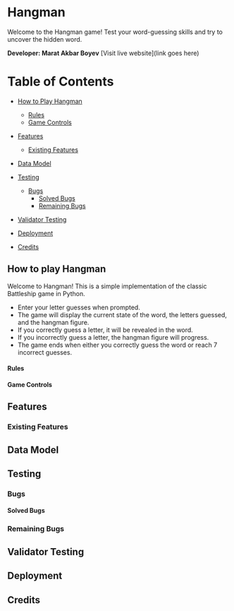 # Hangman

Welcome to the Hangman game! Test your word-guessing skills and try to uncover the hidden word.


**Developer: Marat Akbar Boyev**
[Visit live website](link goes here)

# Table of Contents


- [How to Play Hangman](#how-to-play-hangman)
    - [Rules](#rules)
    - [Game Controls](#game-controls)

- [Features](#features)
    - [Existing Features](#existing-features)

- [Data Model](#data-model)

- [Testing](#testing)
    - [Bugs](#bugs)
        - [Solved Bugs](#solved-bugs)
        - [Remaining Bugs](#remaining-bugs)

- [Validator Testing](#validator-testing)

- [Deployment](#deployment)

- [Credits](#credits)

## How to play Hangman

Welcome to Hangman! This is a simple implementation of the classic Battleship game in Python.


- Enter your letter guesses when prompted.
- The game will display the current state of the word, the letters guessed, and the hangman figure.
- If you correctly guess a letter, it will be revealed in the word.
- If you incorrectly guess a letter, the hangman figure will progress.
- The game ends when either you correctly guess the word or reach 7 incorrect guesses.

#### Rules



#### Game Controls



## Features

### Existing Features

## Data Model

## Testing

### Bugs

#### Solved Bugs

### Remaining Bugs

## Validator Testing

## Deployment

## Credits


